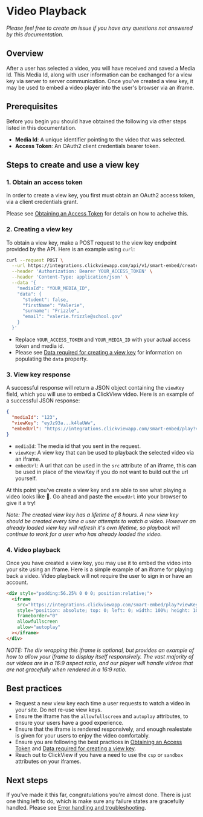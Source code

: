 # Video Playback

_Please feel free to create an issue if you have any questions not answered by this documentation._

## Overview
After a user has selected a video, you will have received and saved a Media Id. This Media Id, along with user information can be exchanged for a view key via server to server communication. Once you've created a view key, it may be used to embed a video player into the user's browser via an iframe.

## Prerequisites
Before you begin you should have obtained the following via other steps listed in this documentation.
- **Media Id**: A unique identifier pointing to the video that was selected.
- **Access Token**: An OAuth2 client credentials bearer token.

## Steps to create and use a view key

### 1. Obtain an access token
In order to create a view key, you first must obtain an OAuth2 access token, via a client credentials grant.

Please see [Obtaining an Access Token](authentication.md) for details on how to acheive this.

### 2. Creating a view key
To obtain a view key, make a POST request to the view key endpoint provided by the API. Here is an example using `curl`:

```sh
curl --request POST \
  --url https://integrations.clickviewapp.com/api/v1/smart-embed/create-view-key \
  --header 'Authorization: Bearer YOUR_ACCESS_TOKEN' \
  --header 'Content-Type: application/json' \
  --data '{
    "mediaId": "YOUR_MEDIA_ID",
    "data": {
      "student": false,
      "firstName": "Valerie",
      "surname": "Frizzle",
      "email": "valerie.frizzle@school.gov"
    }
  }'
```

- Replace `YOUR_ACCESS_TOKEN` and `YOUR_MEDIA_ID` with your actual access token and media id.
- Please see [Data required for creating a view key](view-key-data.md) for information on populating the `data` property.

### 3. View key response
A successful response will return a JSON object containing the `viewKey` field, which you will use to embed a ClickView video. Here is an example of a successful JSON response:

```json
{
  "mediaId": "123",
  "viewKey": "eyJz93a...k4laUWw",
  "embedUrl": "https://integrations.clickviewapp.com/smart-embed/play?viewKey=eyJz93a...k4laUWw"
}
```

- `mediaId`: The media id that you sent in the request.
- `viewKey`: A view key that can be used to playback the selected video via an iframe.
- `embedUrl`: A url that can be used in the `src` attribute of an iframe, this can be used in place of the viewKey if you do not want to build out the url yourself.

At this point you've create a view key and are able to see what playing a video looks like 🎉. Go ahead and paste the `embedUrl` into your browser to give it a try!

_Note: The created view key has a lifetime of 8 hours. A new view key should be created every time a user attempts to watch a video. However an already loaded view key will refresh it's own lifetime, so playback will continue to work for a user who has already loaded the video._

### 4. Video playback
Once you have created a view key, you may use it to embed the video into your site using an iframe. Here is a simple example of an iframe for playing back a video. Video playback will not require the user to sign in or have an account.

```html
<div style="padding:56.25% 0 0 0; position:relative;">
  <iframe
    src="https://integrations.clickviewapp.com/smart-embed/play?viewKey=eyJz93a...k4laUWw"
    style="position: absolute; top: 0; left: 0; width: 100%; height: 100%;"
    frameborder="0"
    allowfullscreen
    allow="autoplay"
  ></iframe>
</div>
```

_NOTE: The div wrapping this iframe is optional, but provides an example of how to allow your iframe to display itself responsively. The vast majority of our videos are in a 16:9 aspect ratio, and our player will handle videos that are not gracefully when rendered in a 16:9 ratio._

## Best practices
- Request a new view key each time a user requests to watch a video in your site. Do not re-use view keys.
- Ensure the iframe has the `allowfullscreen` and `autoplay` attributes, to ensure your users have a good experience.
- Ensure that the iframe is rendered responsively, and enough realestate is given for your users to enjoy the video comfortably.
- Ensure you are following the best practices in [Obtaining an Access Token](authentication.md#best-practices) and [Data required for creating a view key](view-key-data.md#best-practices).
- Reach out to ClickView if you have a need to use the `csp` or `sandbox` attributes on your iframes.

## Next steps
If you've made it this far, congratulations you're almost done. There is just one thing left to do, which is make sure any failure states are gracefully handled. Please see [Error handling and troubleshooting](troubleshooting.md).